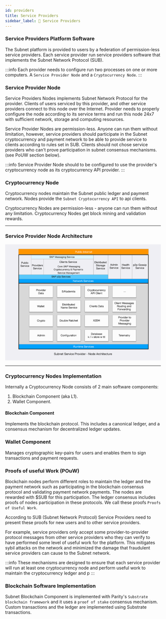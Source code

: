 ```yaml
---
id: providers
title: Service Providers
sidebar_label: 🗼 Service Providers
---
```


### Service Providers Platform Software
The Subnet platform is provided to users by a federation of permission-less service providers. Each service provider run service providers software that implements the Subnet Network Protocol (SUB).

:::info
Each provider needs to configure run two processes on one or more computers. A `Service Provider Node` and a `Cryptocurrency Node`.
:::

### Service Provider Node
Service Providers Nodes implements Subnet Network Protocol for the provider. Clients of users serviced by this provider, and other service providers connect to this node over the Internet. Provider needs to properly configure the node according to its service terms and run this node 24x7 with sufficient network, storage and computing resources.

Service Provider Nodes are permission-less. Anyone can run them without limitation, however, service providers should participate in the Subnet cryptocurrency and payment network to be able to provide service to clients according to rules set in SUB. Clients should not chose service providers who can't prove participation in subnet consensus mechanisms. (see PoUW section below).

:::info
Service Provider Node should to be configured to use the provider's cryptocurrency node as its cryptocurrency API provider.
:::

### Cryptocurrency Node
Cryptocurrency nodes maintain the Subnet public ledger and payment network. Nodes provide the `Subnet Cryptocurrency API` to api clients.

Cryptocurrency Nodes are permission-less - anyone can run them without any limitation. Cryptocurrency Nodes get block mining and validation rewards.

---

### Service Provider Node Architecture

![](/provider_arch.png)

---

### Cryptocurrency Nodes Implementation

Internally a Cryptocurrency Node consists of 2 main software components:
1. Blockchain Component (aka L1).
2. Wallet Component.

#### Blockchain Component
Implements the blockchain protocol. This includes a canonical ledger, and a consensus mechanism for decentralized ledger updates.

### Wallet Component
Manages cryptographic key-pairs for users and enables them to sign transactions and payment requests.

### Proofs of useful Work (POuW)
Blockchain nodes perform different roles to maintain the ledger and the payment network such as participating in the blockchain consensus protocol and validating payment network payments. The nodes are rewarded with $SUB for this participation. The ledger consensus includes proofs of nodes participation in these protocols. We call these proofs `Proofs of Useful Work`.

According to SUB (Subnet Network Protocol) Service Providers need to present these proofs for new users and to other service providers.

For example, service providers only accept some provider-to-provider protocol messages from other service providers who they can verify to have performed some level of useful work for the platform. This mitigates sybil attacks on the network and minimized the damage that fraudulent service providers can cause to the Subnet network.


:::info
These mechanisms are designed to ensure that each service provider will run at least one cryptocurrency node and perform useful work to maintain the cryptocurrency ledger and p
:::

### Blockchain Software Implementation
Subnet Blockchain Component is implemented with Parity's `Substrate blockchain framework` and it uses a `proof of stake` consensus mechanism.
Custom transactions and the ledger are implemented using Substrate transactions.
